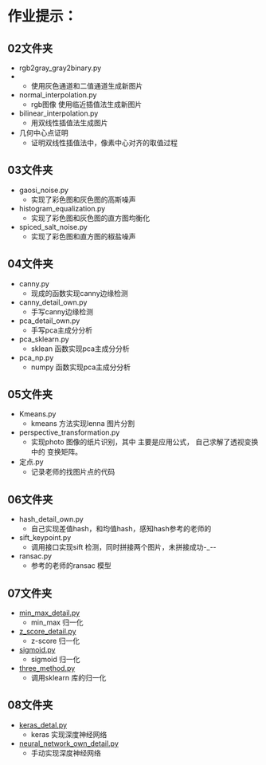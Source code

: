 # 作业提示：

## 02文件夹
+ rgb2gray_gray2binary.py
+ 
  - 使用灰色通道和二值通道生成新图片  
+ normal_interpolation.py  
  - rgb图像 使用临近插值法生成新图片 
+ bilinear_interpolation.py 
  - 用双线性插值法生成图片
+ 几何中心点证明 
  - 证明双线性插值法中，像素中心对齐的取值过程
## 03文件夹
+ gaosi_noise.py
  - 实现了彩色图和灰色图的高斯噪声
+ histogram_equalization.py
  - 实现了彩色图和灰色图的直方图均衡化
+ spiced_salt_noise.py
  - 实现了彩色图和直方图的椒盐噪声
## 04文件夹
+ canny.py
  - 现成的函数实现canny边缘检测
+ canny_detail_own.py
  - 手写canny边缘检测
+ pca_detail_own.py
  - 手写pca主成分分析
+ pca_sklearn.py
  - sklean 函数实现pca主成分分析
+ pca_np.py
  - numpy 函数实现pca主成分分析
## 05文件夹
+ Kmeans.py
  - kmeans 方法实现lenna 图片分割
+ perspective_transformation.py
  - 实现photo 图像的纸片识别，其中 主要是应用公式， 自己求解了透视变换 中的 变换矩阵。
+ 定点.py
  - 记录老师的找图片点的代码
## 06文件夹
+ hash_detail_own.py
  - 自己实现差值hash，和均值hash，感知hash参考的老师的
+ sift_keypoint.py
  - 调用接口实现sift 检测，同时拼接两个图片，未拼接成功-_--
+ ransac.py
  - 参考的老师的ransac 模型
## 07文件夹
+ [min_max_detail.py](07%2Fmin_max_detail.py)
  - min_max 归一化
+ [z_score_detail.py](07%2Fz_score_detail.py)
  - z-score 归一化
+ [sigmoid.py](07%2Fsigmoid.py)
  - sigmoid 归一化
+ [three_method.py](07%2Fthree_method.py)
  - 调用sklearn 库的归一化
## 08文件夹
+ [keras_detal.py](08%2Fkeras_detal.py)
  - keras 实现深度神经网络
+ [neural_network_own_detail.py](08%2Fneural_network_own_detail.py)
  - 手动实现深度神经网络
